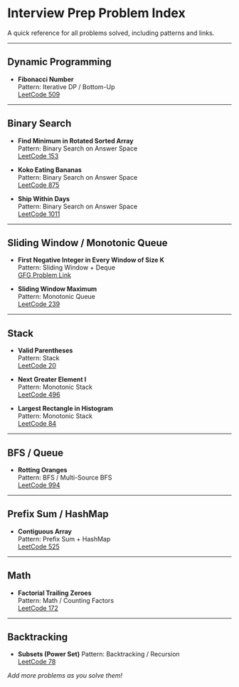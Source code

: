 # Interview Prep Problem Index

A quick reference for all problems solved, including patterns and links.

---

## Dynamic Programming

- **Fibonacci Number**  
  Pattern: Iterative DP / Bottom-Up  
  [LeetCode 509](https://leetcode.com/problems/fibonacci-number/)

---

## Binary Search

- **Find Minimum in Rotated Sorted Array**  
  Pattern: Binary Search on Answer Space  
  [LeetCode 153](https://leetcode.com/problems/find-minimum-in-rotated-sorted-array/)

- **Koko Eating Bananas**  
  Pattern: Binary Search on Answer Space  
  [LeetCode 875](https://leetcode.com/problems/koko-eating-bananas/)

- **Ship Within Days**  
  Pattern: Binary Search on Answer Space  
  [LeetCode 1011](https://leetcode.com/problems/capacity-to-ship-packages-within-d-days/)

---

## Sliding Window / Monotonic Queue

- **First Negative Integer in Every Window of Size K**  
  Pattern: Sliding Window + Deque  
  [GFG Problem Link](https://practice.geeksforgeeks.org/problems/first-negative-integer-in-every-window-of-size-k/0)

- **Sliding Window Maximum**  
  Pattern: Monotonic Queue  
  [LeetCode 239](https://leetcode.com/problems/sliding-window-maximum/)

---

## Stack

- **Valid Parentheses**  
  Pattern: Stack  
  [LeetCode 20](https://leetcode.com/problems/valid-parentheses/)

- **Next Greater Element I**  
  Pattern: Monotonic Stack  
  [LeetCode 496](https://leetcode.com/problems/next-greater-element-i/)

- **Largest Rectangle in Histogram**  
  Pattern: Monotonic Stack  
  [LeetCode 84](https://leetcode.com/problems/largest-rectangle-in-histogram/)

---

## BFS / Queue

- **Rotting Oranges**  
  Pattern: BFS / Multi-Source BFS  
  [LeetCode 994](https://leetcode.com/problems/rotting-oranges/)

---

## Prefix Sum / HashMap

- **Contiguous Array**  
  Pattern: Prefix Sum + HashMap  
  [LeetCode 525](https://leetcode.com/problems/contiguous-array/)

---

## Math

- **Factorial Trailing Zeroes**  
  Pattern: Math / Counting Factors  
  [LeetCode 172](https://leetcode.com/problems/factorial-trailing-zeroes/)

---

## Backtracking

- **Subsets (Power Set)**
  Pattern: Backtracking / Recursion  
  [LeetCode 78](https://leetcode.com/problems/subsets/)

_Add more problems as you solve them!_